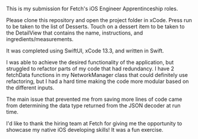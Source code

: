 This is my submission for Fetch's iOS Engineer Apprentinceship roles. 

Please clone this repository and open the project folder in xCode.
Press run to be taken to the list of Desserts. Touch on a dessert item to be taken to the DetailView that contains the name, instructions, and ingredients/measurements. 

It was completed using SwiftUI, xCode 13.3, and written in Swift.

I was able to achieve the desired functionality of the application, but struggled to refactor parts of my code that had redundancy. I have 2 fetchData functions in my NetworkManager class that could definitely use refactoring, but I had a hard time making the code more modular based on the different inputs. 

The main issue that prevented me from saving more lines of code came from determining the data type returned from the JSON decoder at run time. 

I'd like to thank the hiring team at Fetch for giving me the opportunity to showcase my native iOS developing skills! It was a fun exercise.  
